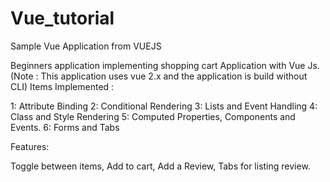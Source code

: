 # Vue_tutorial
Sample Vue Application from VUEJS

Beginners application implementing shopping cart Application with Vue Js.
(Note : This application uses vue 2.x and the application is build without CLI)
Items Implemented :

1: Attribute Binding
2: Conditional Rendering
3: Lists and Event Handling
4: Class and Style Rendering
5: Computed Properties, Components and Events. 
6: Forms and Tabs

Features:

Toggle between items, Add to cart, Add a Review, Tabs for listing review.
